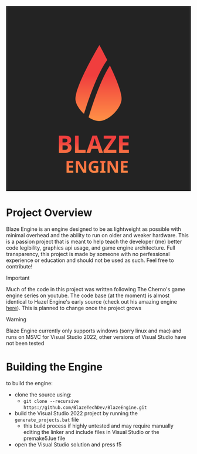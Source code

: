 <img src="https://github.com/BlazeTechDev/BlazeEngine/blob/master/github/blaze_logo_text.svg">

# Project Overview
Blaze Engine is an engine designed to be as lightweight as possible with minimal overhead and the ability to run on older and weaker hardware. This is a passion project that is meant to help teach the developer (me) better code legibility, graphics api usage, and game engine architecture. Full transparency, this project is made by someone with no perfessional experience or education and should not be used as such. Feel free to contribute!

> [!IMPORTANT]
> Much of the code in this project was written following The Cherno's game engine series on youtube. The code base (at the moment) is almost identical to Hazel Engine's early source (check out his amazing engine [here](https://github.com/TheCherno/Hazel)). This is planned to change once the project grows

> [!WARNING]
> Blaze Engine currently only supports windows (sorry linux and mac) and runs on MSVC for Visual Studio 2022, other versions of Visual Studio have not been tested

# Building the Engine
to build the engine:
- clone the source using:
  - `git clone --recursive https://github.com/BlazeTechDev/BlazeEngine.git`
- build the Visual Studio 2022 project by running the `generate_projects.bat` file
  - this build process if highly untested and may require manually editing the linker and include files in Visual Studio or the premake5.lue file
- open the Visual Studio solution and press f5
